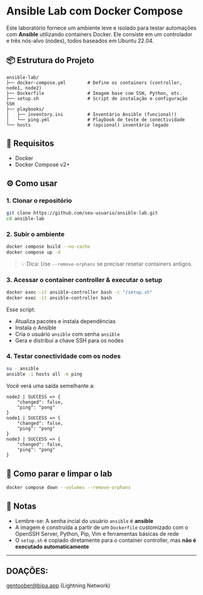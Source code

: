 # Ansible Lab com Docker Compose

Este laboratório fornece um ambiente leve e isolado para testar automações com **Ansible** utilizando containers Docker. Ele consiste em um controlador e três nós-alvo (nodes), todos baseados em Ubuntu 22.04.

## 📦 Estrutura do Projeto

```
ansible-lab/
├── docker-compose.yml        # Define os containers (controller, node1, node2)
├── Dockerfile                # Imagem base com SSH, Python, etc.
├── setup.sh                  # Script de instalação e configuração SSH
├── playbooks/
│   ├── inventory.ini         # Inventário Ansible (funcional!)
│   └── ping.yml              # Playbook de teste de conectividade
└── hosts                     # (opcional) inventário legado
```

## 🚀 Requisitos

- Docker
- Docker Compose v2+

## ⚙️ Como usar

### 1. Clonar o repositório

```bash
git clone https://github.com/seu-usuario/ansible-lab.git
cd ansible-lab
```

### 2. Subir o ambiente

```bash
docker compose build --no-cache
docker compose up -d
```

> 💡 Dica: Use `--remove-orphans` se precisar resetar containers antigos.

### 3. Acessar o container controller & executar o setup

```bash
docker exec -it ansible-controller bash -c "/setup.sh"
docker exec -it ansible-controller bash
```

Esse script:
- Atualiza pacotes e instala dependências
- Instala o Ansible
- Cria o usuário `ansible` com senha `ansible`
- Gera e distribui a chave SSH para os nodes

### 4. Testar conectividade com os nodes

```bash
su - ansible
ansible -i hosts all -m ping
```

Você verá uma saída semelhante a:

```
node2 | SUCCESS => {
    "changed": false,
    "ping": "pong"
}
node1 | SUCCESS => {
    "changed": false,
    "ping": "pong"
}
node3 | SUCCESS => {
    "changed": false,
    "ping": "pong"
}
```

## 🧼 Como parar e limpar o lab

```bash
docker compose down --volumes --remove-orphans
```

## 📌 Notas

- Lembre-se: A senha incial do usuário `ansible` é **ansible**
- A imagem é construída a partir de um `Dockerfile` customizado com o OpenSSH Server, Python, Pip, Vim e ferramentas básicas de rede
- O `setup.sh` é copiado diretamente para o container controller, mas **não é executado automaticamente**

---

## DOAÇÕES:
gentoober@bipa.app (Lightning Network)
